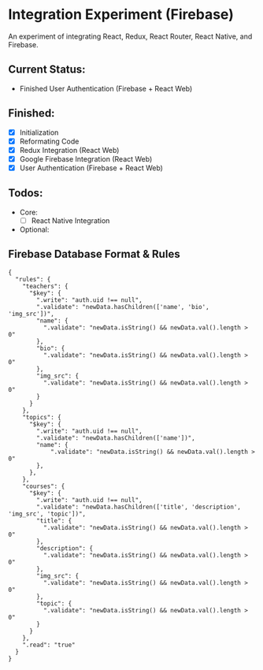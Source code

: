 # Integration Experiment (Firebase)
An experiment of integrating React, Redux, React Router, React Native, and Firebase.

## Current Status:
* Finished User Authentication (Firebase + React Web)
    
## Finished:
- [x] Initialization
- [x] Reformating Code
- [x] Redux Integration (React Web)
- [x] Google Firebase Integration (React Web)
- [x] User Authentication (Firebase + React Web)
    
## Todos:
* Core: 
    - [ ] React Native Integration
    
* Optional:

## Firebase Database Format & Rules
```
{
  "rules": {
    "teachers": {
      "$key": {
        ".write": "auth.uid !== null",
        ".validate": "newData.hasChildren(['name', 'bio', 'img_src'])",
        "name": {
          ".validate": "newData.isString() && newData.val().length > 0"
        },
        "bio": {
          ".validate": "newData.isString() && newData.val().length > 0"
        },
        "img_src": {
          ".validate": "newData.isString() && newData.val().length > 0"
        }
      }
    },
    "topics": {
      "$key": {
        ".write": "auth.uid !== null",
        ".validate": "newData.hasChildren(['name'])",
        "name": {
        	".validate": "newData.isString() && newData.val().length > 0"
        },
      },
    },
    "courses": {
      "$key": {
        ".write": "auth.uid !== null",
        ".validate": "newData.hasChildren(['title', 'description', 'img_src', 'topic'])",
        "title": {
          ".validate": "newData.isString() && newData.val().length > 0"
        },
        "description": {
          ".validate": "newData.isString() && newData.val().length > 0"
        },
        "img_src": {
          ".validate": "newData.isString() && newData.val().length > 0"
        },
        "topic": {
          ".validate": "newData.isString() && newData.val().length > 0"
        }
      }
    },
    ".read": "true"
  }
}
```
